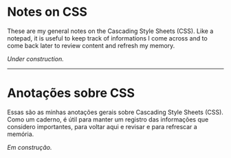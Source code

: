 # Notes on CSS

These are my general notes on the Cascading Style Sheets (CSS). Like a notepad, it is useful to keep track of informations I come across and to come back later to review content and refresh my memory.

*Under construction.*

---
# Anotações sobre CSS

Essas são as minhas anotações gerais sobre Cascading Style Sheets (CSS). Como um caderno, é útil para manter um registro das informações que considero importantes, para voltar aqui e revisar e para refrescar a memória. 

*Em construção.*
